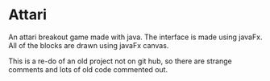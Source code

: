 # Attari
An attari breakout game made with java.
The interface is made using javaFx.
All of the blocks are drawn using javaFx canvas.

This is a re-do of an old project not on git hub, so there are strange comments and lots of old code commented out.
